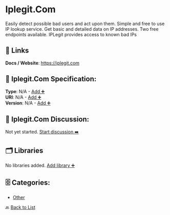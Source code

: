 # Iplegit.Com

Easily detect possible bad users and act upon them. Simple and free to use IP lookup service. Get basic and detailed data on IP addresses. Two free endpoints available. IPLegit provides access to known bad IPs

##  🔗 Links
**Docs / Website**: https://iplegit.com

## 🧬 Iplegit.Com Specification:
**Type**: N/A - [Add ➕](https://github.com/apis-list/apis-list/edit/main/apis.yaml#L10520)  
**URI**: N/A - [Add ➕](https://github.com/apis-list/apis-list/edit/main/apis.yaml#L10520)  
**Version**: N/A - [Add ➕](https://github.com/apis-list/apis-list/edit/main/apis.yaml#L10520)

## 💬 Iplegit.Com Discussion:
Not yet started. [Start discussion ➡️](https://github.com/apis-list/apis-list/discussions/new)

## 🗂️ Libraries

No libraries added. [Add library ➕](https://github.com/apis-list/apis-list/edit/main/apis.yaml#L10520)    


## 🗄️ Categories:
- [Other](https://github.com/apis-list/apis-list#other-)

🔙  [Back to List](https://github.com/apis-list/apis-list)
